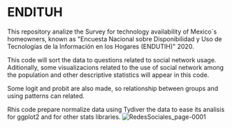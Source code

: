 # ENDITUH
This repository analize the Survey for technology availability of Mexico´s homeowners, known as "Encuesta Nacional sobre Disponibilidad y Uso de Tecnologías de la Información en los Hogares (ENDUTIH)" 2020.

This code will sort the data to questions related to social network usage. Aditionally, some visualizacions related to the use of social network among the population and other descriptive statistics will appear in this code.

Some logit and probit are also made, so relationship between groups and using patterns can related. 

Rhis code prepare normalize data using Tydiver the data to ease its analisis for ggplot2 and for other stats libraries.
![RedesSociales_page-0001](https://user-images.githubusercontent.com/33914088/152440710-f133cc35-22f9-4eb2-90b5-5fe958d9c340.jpg)
